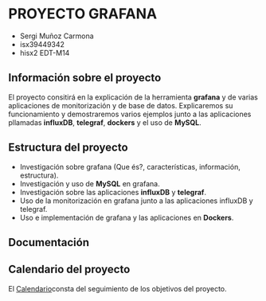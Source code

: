 # PROYECTO GRAFANA

* Sergi Muñoz Carmona
* isx39449342
* hisx2 EDT-M14

## Información sobre el proyecto

El proyecto consitirá en la explicación de la herramienta **grafana** y de varias aplicaciones de monitorización y de base de datos. Explicaremos su funcionamiento y demostraremos varios ejemplos junto a las aplicaciones pllamadas **influxDB**, **telegraf**, **dockers** y el uso de **MySQL**.

## Estructura del proyecto

* Investigación sobre grafana (Que és?, características, información, estructura).
* Investigación y uso de **MySQL** en grafana.
* Investigación sobre las aplicaciones **influxDB** y **telegraf**.
* Uso de la monitorización en grafana junto a las aplicaciones influxDB y telegraf.
* Uso e implementación de grafana y las aplicaciones en **Dockers**.

## Documentación

## Calendario del proyecto

El [Calendario](https://github.com/SergiMC/ProyectoSergiMC/tree/master/Calendario)consta del seguimiento de los objetivos del proyecto.

